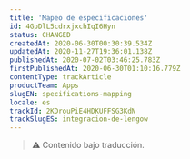 ```yaml
---
title: 'Mapeo de especificaciones'
id: 4GpDlL5cdrxjxchIqI6Hyn
status: CHANGED
createdAt: 2020-06-30T00:30:39.534Z
updatedAt: 2020-11-27T19:36:01.138Z
publishedAt: 2020-07-02T03:46:25.783Z
firstPublishedAt: 2020-06-30T01:10:16.779Z
contentType: trackArticle
productTeam: Apps
slugEN: specifications-mapping
locale: es
trackId: 2KDrouPiE4HDKUFFSG3KdN
trackSlugES: integracion-de-lengow
---
```


>⚠️ Contenido bajo traducción.
